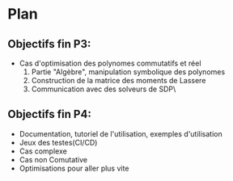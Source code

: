 # Plan

## Objectifs fin P3:

 * Cas d'optimisation des polynomes commutatifs et réel
   1. Partie "Algèbre", manipulation symbolique des polynomes
   2. Construction de la matrice des moments de Lassere
   3. Communication avec des solveurs de SDP\

## Objectifs fin P4:

 * Documentation, tutoriel de l'utilisation, exemples d'utilisation
 * Jeux des testes(CI/CD)
 * Cas complexe
 * Cas non Comutative
 * Optimisations pour aller plus vite

